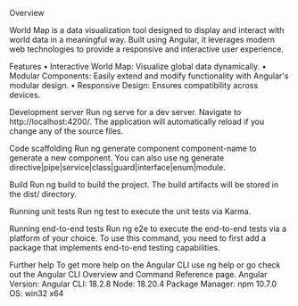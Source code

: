 Overview

World Map is a data visualization tool designed to display and interact with world data in a meaningful way. Built using Angular, it leverages modern web technologies to provide a responsive and interactive user experience.

Features
•	Interactive World Map: Visualize global data dynamically.
•	Modular Components: Easily extend and modify functionality with Angular's modular design.
•	Responsive Design: Ensures compatibility across devices.

Development server
Run ng serve for a dev server. Navigate to http://localhost:4200/. The application will automatically reload if you change any of the source files.

Code scaffolding
Run ng generate component component-name to generate a new component. You can also use ng generate directive|pipe|service|class|guard|interface|enum|module.

Build
Run ng build to build the project. The build artifacts will be stored in the dist/ directory.

Running unit tests
Run ng test to execute the unit tests via Karma.

Running end-to-end tests
Run ng e2e to execute the end-to-end tests via a platform of your choice. To use this command, you need to first add a package that implements end-to-end testing capabilities.

Further help
To get more help on the Angular CLI use ng help or go check out the Angular CLI Overview and Command Reference page.
Angular Version: Angular CLI: 18.2.8 Node: 18.20.4 Package Manager: npm 10.7.0 OS: win32 x64

